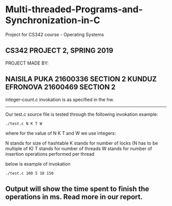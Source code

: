 # Multi-threaded-Programs-and-Synchronization-in-C
Project for CS342 course - Operating Systems

CS342 PROJECT 2, SPRING 2019
---------------------------------------------------------------------------
PROJECT MADE BY:

NAISILA PUKA 21600336 SECTION 2
KUNDUZ EFRONOVA 21600469 SECTION 2
---------------------------------------------------------------------------

integer-count.c invokation is as specified in the hw.

---------------------------------------------------------------------------
Our test.c source file is tested through the following invokation example:
	
	./test.c N K T W

where for the value of N K T and W we use integers:

N stands for size of hashtable
K stands for number of locks (N has to be multiple of K)
T stands for number of threads
W stands for number of insertion operations performed per thread

below is example of invokation

	./test.c 100 5 10 150

Output will show the time spent to finish the operations in ms.
Read more in our report.
---------------------------------------------------------------------------
